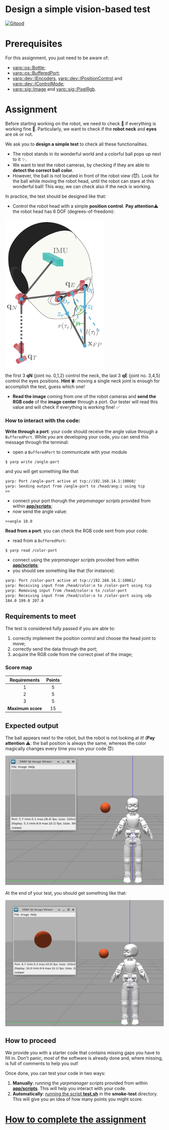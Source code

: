 Design a simple vision-based test
===========================================

[![Gitpod](https://gitpod.io/button/open-in-gitpod.svg)](https://gitpod.io/from-referrer)

# Prerequisites

For this assignment, you just need to be aware of:
- [yarp::os::Bottle](http://www.yarp.it/classyarp_1_1os_1_1Bottle.html);
- [yarp::os::BufferedPort](http://www.yarp.it/classyarp_1_1os_1_1BufferedPort.html);
- [yarp::dev::IEncoders](http://www.yarp.it/classyarp_1_1dev_1_1IEncoders.html), [yarp::dev::IPositionControl](http://yarp.it/classyarp_1_1dev_1_1IPositionControl.html) and [yarp::dev::IControlMode](http://yarp.it/classyarp_1_1dev_1_1IControlMode.html);
- [yarp::sig::Image](http://www.yarp.it/classyarp_1_1sig_1_1Image.html) and [yarp::sig::PixelRgb](http://www.yarp.it/structyarp_1_1sig_1_1PixelRgb.html).

# Assignment

Before starting working on the robot, we need to check :flashlight: if everything is working fine :wrench:.
Particularly, we want to check if the **robot neck** and **eyes** are ok or not.

We ask you to **design a simple test** to check all these functionalities.

- The robot stands in its wonderful world and a colorful ball pops up next to it :sparkles:.
- We want to test the robot cameras, by checking  if they are able to **detect the correct ball color**.
- However, the ball is not located in front of the robot view (:smiling_imp:). Look for the ball while moving the robot head, until the robot can stare at this wonderful ball! This way, we can check also if the neck is working.


In practice, the test should be designed like that:

- Control the robot head with a simple **position control**. **Pay attention**:warning: the robot head has 6 DOF (degrees-of-freedom):

![](misc/gaze.png)

 the first 3 **qN** (joint no. 0,1,2) control the neck, the last 3 **qE** (joint no. 3,4,5) control the eyes positions. **Hint**  :four_leaf_clover:: moving a single neck joint is enough for accomplish the test,
guess which one!
- **Read the image** coming from one of the robot cameras and **send the RGB code** of the **image center** through a port. Our tester will read
this value and will check if everything is working fine! :white_check_mark:


### How to interact with the code:
**Write through a port**: your code should receive the angle value through a `BufferedPort`. 
While you are developing your code, you can send this message through the terminal:

- open a `BufferedPort` to communicate with your module
```
$ yarp write /angle-port
```
and you will get something like that
```
yarp: Port /angle-port active at tcp://192.168.14.1:10060/
yarp: Sending output from /angle-port to /head/ang:i using tcp
>>
```
- connect your port thorugh the _yarpmanager scripts_ provided from within [**app/scripts**](./app/scripts);
- now send the angle value:
```
>>angle 10.0
```

**Read from a port**: you can check the RGB code sent from your code:
- read from a `BufferedPort`:
```
$ yarp read /color-port 
```
- connect using the  _yarpmanager scripts_ provided from within [**app/scripts**](./app/scripts);
- you should see something like that (for instance):
```
yarp: Port /color-port active at tcp://192.168.14.1:10061/
yarp: Receiving input from /head/color:o to /color-port using tcp
yarp: Removing input from /head/color:o to /color-port
yarp: Receiving input from /head/color:o to /color-port using udp
184.0 199.0 207.0
```

## Requirements to meet
The test is considered fully passed if you are able to:
1. correctly implement the position control and choose the head joint to move;
2. correctly send the data through the port;
3. acquire the RGB code from the correct pixel of the image;

### Score map

| Requirements | Points |
|:---:|:---:|
| 1 | 5 |
| 2 | 5 |
| 3 | 5 |
| **Maximum score** | 15 |


## Expected output

The ball appears next to the robot, but the robot is not looking at it! (**Pay attention** :warning:: the ball position is always the same, whereas the color magically changes 
every time you run your code :smiling_imp:)

![](misc/test-beginning.png)

At the end of your test, you should get something like that:

![](misc/test-end.png)

## How to proceed
We provide you with a starter code that contains missing gaps you have to fill in. Don't panic, most of the software is already done and, where missing, is full of comments to help you out!

Once done, you can test your code in two ways:

1. **Manually**: running the _yarpmanager scripts_ provided from within [**app/scripts**](./app/scripts). This will help you interact with your code.
1. **Automatically**: [running the script **test.sh**](https://github.com/vvv-school/vvv-school.github.io/blob/master/instructions/how-to-run-smoke-tests.md) in the **smoke-test** directory. This will give you an idea of how many points you might score.


# [How to complete the assignment](https://github.com/vvv-school/vvv-school.github.io/blob/master/instructions/how-to-complete-assignments.md)


